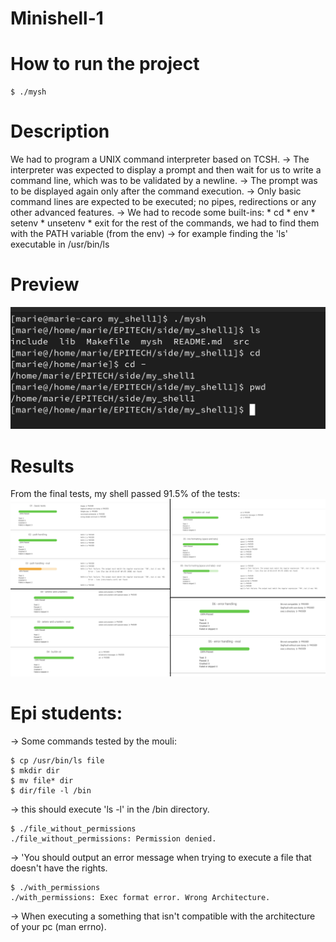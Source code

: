 # Minishell-1

# How to run the project
```
$ ./mysh
```

# Description
We had to program a UNIX command interpreter based on TCSH.
-> The interpreter was expected to display a prompt and then wait for us to write a command line, which was to be validated by a newline.
-> The prompt was to be displayed again only after the command execution.
-> Only basic command lines are expected to be executed; no pipes, redirections or any other advanced features.
-> We had to recode some built-ins:
    * cd
    * env
    * setenv
    * unsetenv
    * exit
   for the rest of the commands, we had to find them with the PATH variable (from the env) -> for example finding the 'ls' executable in /usr/bin/ls
   
# Preview
![Example of the program once executed](ReadMeImgs/Shell.png)

# Results
From the final tests, my shell passed 91.5% of the tests:
![Moulinette](ReadMeImgs/mouli.png)

# Epi students:
-> Some commands tested by the mouli:
```
$ cp /usr/bin/ls file
$ mkdir dir
$ mv file* dir
$ dir/file -l /bin
```
-> this should execute 'ls -l' in the /bin directory.

```
$ ./file_without_permissions
./file_without_permissions: Permission denied.
```
-> 'You should output an error message when trying to execute a file that doesn't have the rights.

```
$ ./with_permissions
./with_permissions: Exec format error. Wrong Architecture.
```
-> When executing a something that isn't compatible with the architecture of your pc (man errno).


